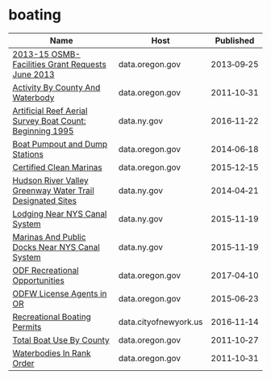 # boating

Name | Host | Published
---- | ---- | ---------
[2013-15 OSMB-Facilities Grant Requests June 2013](../datasets/mf2v-j8rp.md) | data.oregon.gov | 2013&#x2011;09&#x2011;25
[Activity By County And Waterbody](../datasets/6cn5-hn6g.md) | data.oregon.gov | 2011&#x2011;10&#x2011;31
[Artificial Reef Aerial Survey Boat Count: Beginning 1995](../datasets/e6z5-r6zp.md) | data.ny.gov | 2016&#x2011;11&#x2011;22
[Boat Pumpout and Dump Stations](../datasets/r37a-62u5.md) | data.oregon.gov | 2014&#x2011;06&#x2011;18
[Certified Clean Marinas](../datasets/w2n2-ruq7.md) | data.oregon.gov | 2015&#x2011;12&#x2011;15
[Hudson River Valley Greenway Water Trail Designated Sites](../datasets/wkig-nkxe.md) | data.ny.gov | 2014&#x2011;04&#x2011;21
[Lodging Near NYS Canal System](../datasets/2xud-cuua.md) | data.ny.gov | 2015&#x2011;11&#x2011;19
[Marinas And Public Docks Near NYS Canal System](../datasets/6y52-j6td.md) | data.ny.gov | 2015&#x2011;11&#x2011;19
[ODF Recreational Opportunities](../datasets/ufw2-6prx.md) | data.oregon.gov | 2017&#x2011;04&#x2011;10
[ODFW License Agents in OR](../datasets/wis2-2pdd.md) | data.oregon.gov | 2015&#x2011;06&#x2011;23
[Recreational Boating Permits](../datasets/idfb-y78n.md) | data.cityofnewyork.us | 2016&#x2011;11&#x2011;14
[Total Boat Use By County](../datasets/yj9p-qyc6.md) | data.oregon.gov | 2011&#x2011;10&#x2011;27
[Waterbodies In Rank Order](../datasets/rqyv-cfng.md) | data.oregon.gov | 2011&#x2011;10&#x2011;31

